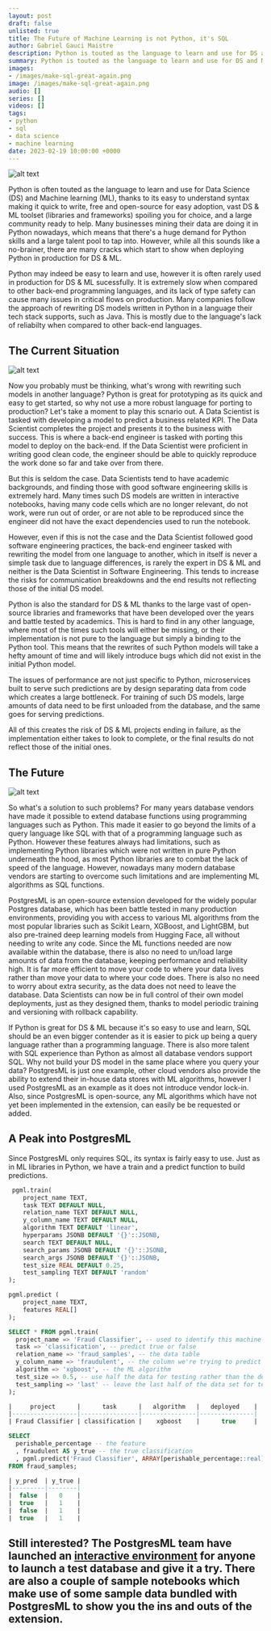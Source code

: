 ```yaml
---
layout: post
draft: false
unlisted: true
title: The Future of Machine Learning is not Python, it's SQL
author: Gabriel Gauci Maistre
description: Python is touted as the language to learn and use for DS and ML thanks to its easy to understand syntax making it quick to write, free and open-source for simple adoption, vast DS & ML toolset making you spoilt for choice, and large community ready to help. However, there are many cracks which start to show when using Python in production.
summary: Python is touted as the language to learn and use for DS and ML thanks to its easy to understand syntax making it quick to write, free and open-source for simple adoption, vast DS & ML toolset making you spoilt for choice, and large community ready to help. However, there are many cracks which start to show when using Python in production.
images:
- /images/make-sql-great-again.png
image: /images/make-sql-great-again.png
audio: []
series: []
videos: []
tags:
- python
- sql
- data science
- machine learning
date: 2023-02-19 10:00:00 +0000
---
```


![alt text](/images/make-sql-great-again.png "Make SQL great again!")

Python is often touted as the language to learn and use for Data Science (DS) and Machine learning (ML), thanks to its easy to understand syntax making it quick to write, free and open-source for easy adoption, vast DS & ML toolset (libraries and frameworks) spoiling you for choice, and a large community ready to help. Many businesses mining their data are doing it in Python nowadays, which means that there's a huge demand for Python skills and a large talent pool to tap into. However, while all this sounds like a no-brainer, there are many cracks which start to show when deploying Python in production for DS & ML.

Python may indeed be easy to learn and use, however it is often rarely used in production for DS & ML sucessfully. It is extremely slow when compared to other back-end programming languages, and its lack of type safety can cause many issues in critical flows on production. Many companies follow the approach of rewriting DS models written in Python in a language their tech stack supports, such as Java. This is mostly due to the language's lack of reliabilty when compared to other back-end languages.

## The Current Situation

![alt text](/images/what-is-this-ds-model.png "What the hell is this?")

Now you probably must be thinking, what's wrong with rewriting such models in another language? Python is great for prototyping as its quick and easy to get started, so why not use a more robust language for porting to production? Let's take a moment to play this scnario out. A Data Scientist is tasked with developing a model to predict a business related KPI. The Data Scientist completes the project and presents it to the business with success. This is where a back-end engineer is tasked with porting this model to deploy on the back-end. If the Data Scientist were proficient in writing good clean code, the engineer should be able to quickly reproduce the work done so far and take over from there.

But this is seldom the case. Data Scientists tend to have academic backgrounds, and finding those with good software engineering skills is extremely hard. Many times such DS models are written in interactive notebooks, having many code cells which are no longer relevant, do not work, were run out of order, or are not able to be reproduced since the engineer did not have the exact dependencies used to run the notebook.

However, even if this is not the case and the Data Scientist followed good software engineering practices, the back-end engineer tasked with rewriting the model from one language to another, which in itself is never a simple task due to language differences, is rarely the expert in DS & ML and neither is the Data Scientist in Software Engineering. This tends to increase the risks for communication breakdowns and the end results not reflecting those of the initial DS model.

Python is also the standard for DS & ML thanks to the large vast of open-source libraries and frameworks that have been developed over the years and battle tested by academics. This is hard to find in any other language, where most of the times such tools will either be missing, or their implementation is not pure to the language but simply a binding to the Python tool. This means that the rewrites of such Python models will take a hefty amount of time and will likely introduce bugs which did not exist in the initial Python model.

The issues of performance are not just specific to Python, microservices built to serve such predictions are by design separating data from code which creates a large bottleneck. For training of such DS models, large amounts of data need to be first unloaded from the database, and the same goes for serving predictions.

All of this creates the risk of DS & ML projects ending in failure, as the implementation either takes to look to complete, or the final results do not reflect those of the initial ones.

## The Future

![alt text](/images/society-if-ds-used-sql.png "Society if Data Scientists' used SQL to develop and deploy their models")

So what's a solution to such problems? For many years database vendors have made it possible to extend database functions using programming languages such as Python. This made it easier to go beyond the limits of a query language like SQL with that of a programming language such as Python. However these features always had limitations, such as implementing Python libraries which were not written in pure Python underneath the hood, as most Python libraries are to combat the lack of speed of the language. However, nowadays many modern database vendors are starting to overcome such limitations and are implementing ML algorithms as SQL functions.

PostgresML is an open-source extension developed for the widely popular Postgres database, which has been battle tested in many production environments, providing you with access to various ML algorithms from the most popular libraries such as Scikit Learn, XGBoost, and LightGBM, but also pre-trained deep learning models from Hugging Face, all without needing to write any code. Since the ML functions needed are now available within the database, there is also no need to un/load large amounts of data from the database, keeping performance and reliability high. It is far more efficient to move your code to where your data lives rather than move your data to where your code does. There is also no need to worry about extra security, as the data does not need to leave the database. Data Scientists can now be in full control of their own model deployments, just as they designed them, thanks to model periodic training and versioning with rollback capability.

If Python is great for DS & ML because it's so easy to use and learn, SQL should be an even bigger contender as it is easier to pick up being a query language rather than a programming language. There is also more talent with SQL experience than Python as almost all database vendors support SQL. Why not build your DS model in the same place where you query your data? PostgresML is just one example, other cloud vendors also provide the ability to extend their in-house data stores with ML algorithms, however I used PostgresML as an example as it does not introduce vendor lock-in. Also, since PostgresML is open-source, any ML algorithms which have not yet been implemented in the extension, can easily be be requested or added.

## A Peak into PostgresML

Since PostgresML only requires SQL, its syntax is fairly easy to use. Just as in ML libraries in Python, we have a train and a predict function to build predictions.

```sql
 pgml.train(
    project_name TEXT,
    task TEXT DEFAULT NULL,
    relation_name TEXT DEFAULT NULL,
    y_column_name TEXT DEFAULT NULL,
    algorithm TEXT DEFAULT 'linear',
    hyperparams JSONB DEFAULT '{}'::JSONB,
    search TEXT DEFAULT NULL,
    search_params JSONB DEFAULT '{}'::JSONB,
    search_args JSONB DEFAULT '{}'::JSONB,
    test_size REAL DEFAULT 0.25,
    test_sampling TEXT DEFAULT 'random'
);

pgml.predict (
    project_name TEXT,
    features REAL[]
);
```

```sql
SELECT * FROM pgml.train(
  project_name => 'Fraud Classifier', -- used to identify this machine learning project
  task => 'classification', -- predict true or false
  relation_name => 'fraud_samples', -- the data table
  y_column_name => 'fraudulent', -- the column we're trying to predict
  algorithm => 'xgboost', -- the ML algorithm
  test_size => 0.5, -- use half the data for testing rather than the default test size of 25%
  test_sampling => 'last' -- leave the last half of the data set for testing
);

|     project      |      task      |   algorithm   |   deployed    |
|------------------|----------------|---------------|---------------|
| Fraud Classifier | classification | 	 xgboost    | 	   true     |
```

```sql
SELECT
  perishable_percentage -- the feature
  , fraudulent AS y_true -- the true classification
  , pgml.predict('Fraud Classifier', ARRAY[perishable_percentage::real]) AS y_pred -- the predicted classification
FROM fraud_samples;

| y_pred  | y_true |
|---------|--------|
|  false  |   0    |
|  true   |   1    |
|  false  |   1    |
|  true   |   1    |
```

Still interested? The PostgresML team have launched an [interactive environment](https://postgresml.org/blog/data-is-living-and-relational/) for anyone to launch a test database and give it a try. There are also a couple of sample notebooks which make use of some sample data bundled with PostgresML to show you the ins and outs of the extension.
- 
